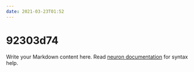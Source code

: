 ```yaml
---
date: 2021-03-23T01:52
---
```


# 92303d74

Write your Markdown content here. Read [neuron documentation](https://neuron.zettel.page/2011404.html) for syntax help.

